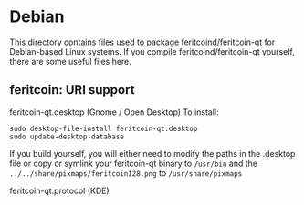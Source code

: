 
Debian
====================
This directory contains files used to package feritcoind/feritcoin-qt
for Debian-based Linux systems. If you compile feritcoind/feritcoin-qt yourself, there are some useful files here.

## feritcoin: URI support ##


feritcoin-qt.desktop  (Gnome / Open Desktop)
To install:

	sudo desktop-file-install feritcoin-qt.desktop
	sudo update-desktop-database

If you build yourself, you will either need to modify the paths in
the .desktop file or copy or symlink your feritcoin-qt binary to `/usr/bin`
and the `../../share/pixmaps/feritcoin128.png` to `/usr/share/pixmaps`

feritcoin-qt.protocol (KDE)

